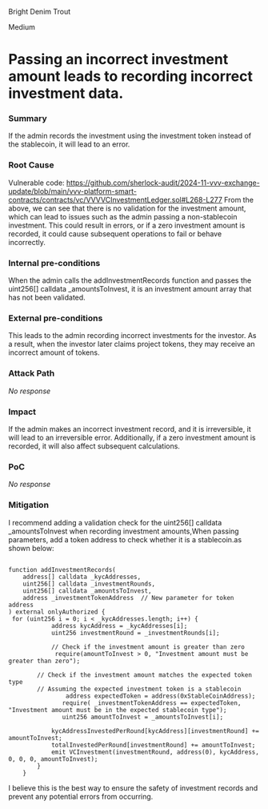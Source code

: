 Bright Denim Trout

Medium

# Passing an incorrect investment amount leads to recording incorrect investment data.

### Summary

If the admin records the investment using the investment token instead of the stablecoin, it will lead to an error.

### Root Cause

Vulnerable code:
https://github.com/sherlock-audit/2024-11-vvv-exchange-update/blob/main/vvv-platform-smart-contracts/contracts/vc/VVVVCInvestmentLedger.sol#L268-L277
From the above, we can see that there is no validation for the investment amount, which can lead to issues such as the admin passing a non-stablecoin investment. This could result in errors, or if a zero investment amount is recorded, it could cause subsequent operations to fail or behave incorrectly.

### Internal pre-conditions

When the admin calls the addInvestmentRecords function and passes the uint256[] calldata _amountsToInvest, it is an investment amount array that has not been validated.

### External pre-conditions

This leads to the admin recording incorrect investments for the investor. As a result, when the investor later claims project tokens, they may receive an incorrect amount of tokens.

### Attack Path

_No response_

### Impact

If the admin makes an incorrect investment record, and it is irreversible, it will lead to an irreversible error. Additionally, if a zero investment amount is recorded, it will also affect subsequent calculations.

### PoC

_No response_

### Mitigation

I recommend adding a validation check for the uint256[] calldata _amountsToInvest when recording investment amounts,When passing parameters, add a token address to check whether it is a stablecoin.as shown below:
```solidity

function addInvestmentRecords(
    address[] calldata _kycAddresses,
    uint256[] calldata _investmentRounds,
    uint256[] calldata _amountsToInvest,
    address _investmentTokenAddress  // New parameter for token address
) external onlyAuthorized {
 for (uint256 i = 0; i < _kycAddresses.length; i++) {
            address kycAddress = _kycAddresses[i];
            uint256 investmentRound = _investmentRounds[i];

            // Check if the investment amount is greater than zero
             require(amountToInvest > 0, "Investment amount must be greater than zero");

        // Check if the investment amount matches the expected token type
        // Assuming the expected investment token is a stablecoin
                address expectedToken = address(0xStableCoinAddress);
               require( _investmentTokenAddress == expectedToken, "Investment amount must be in the expected stablecoin type");
               uint256 amountToInvest = _amountsToInvest[i];

            kycAddressInvestedPerRound[kycAddress][investmentRound] += amountToInvest;
            totalInvestedPerRound[investmentRound] += amountToInvest;
            emit VCInvestment(investmentRound, address(0), kycAddress, 0, 0, 0, amountToInvest);
        }
    }
```
I believe this is the best way to ensure the safety of investment records and prevent any potential errors from occurring.